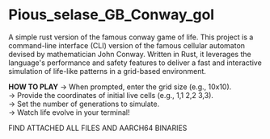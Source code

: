 # Pious_selase_GB_Conway_gol
A simple rust version of the famous conway game of life. This project is a command-line interface (CLI) version of the famous cellular automaton devised by mathematician John Conway. Written in Rust, it leverages the language's performance and safety features to deliver a fast and interactive simulation of life-like patterns in a grid-based environment.

**HOW TO PLAY**
-> When prompted, enter the grid size (e.g., 10x10).  
-> Provide the coordinates of initial live cells (e.g., 1,1 2,2 3,3).  
-> Set the number of generations to simulate.  
-> Watch life evolve in your terminal!  

FIND ATTACHED ALL FILES AND AARCH64 BINARIES 
